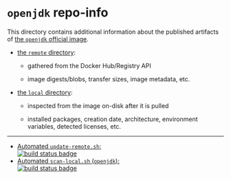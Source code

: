 # `openjdk` repo-info

This directory contains additional information about the published artifacts of [the `openjdk` official image](https://hub.docker.com/_/openjdk/).

-	[the `remote` directory](remote/):

	-	gathered from the Docker Hub/Registry API

	-	image digests/blobs, transfer sizes, image metadata, etc.

-	[the `local` directory](local/):

	-	inspected from the image on-disk after it is pulled

	-	installed packages, creation date, architecture, environment variables, detected licenses, etc.

---

-	[Automated `update-remote.sh`:  
	![build status badge](https://doi-janky.infosiftr.net/job/repo-info/job/remote/badge/icon)](https://doi-janky.infosiftr.net/job/repo-info/job/remote/)
-	[Automated `scan-local.sh` (`openjdk`):  
	![build status badge](https://doi-janky.infosiftr.net/job/repo-info/job/local/job/openjdk/badge/icon)](https://doi-janky.infosiftr.net/job/repo-info/job/local/job/openjdk)

